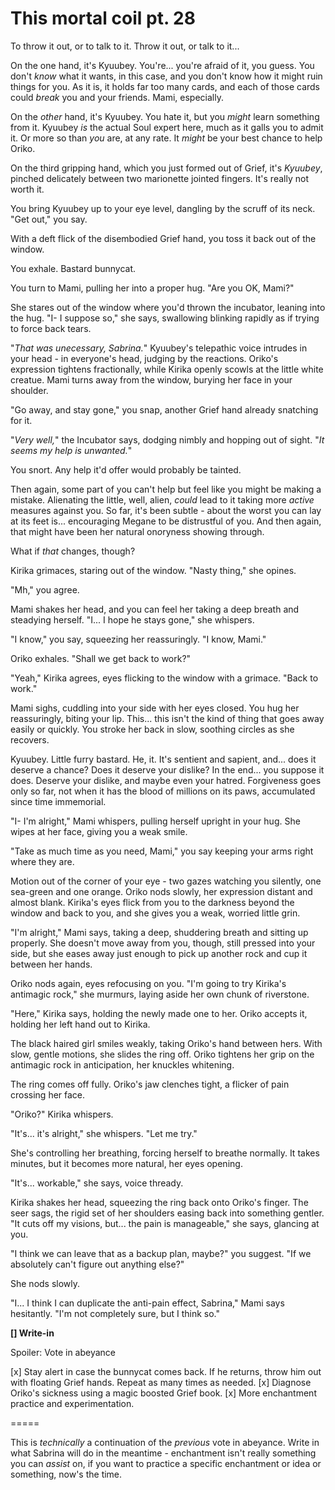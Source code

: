 # This mortal coil pt. 28

To throw it out, or to talk to it. Throw it out, or talk to it...

On the one hand, it's Kyuubey. You're... you're afraid of it, you guess. You don't *know* what it wants, in this case, and you don't know how it might ruin things for you. As it is, it holds far too many cards, and each of those cards could *break* you and your friends. Mami, especially.

On the *other* hand, it's Kyuubey. You hate it, but you *might* learn something from it. Kyuubey *is* the actual Soul expert here, much as it galls you to admit it. Or more so than *you* are, at any rate. It *might* be your best chance to help Oriko.

On the third gripping hand, which you just formed out of Grief, it's *Kyuubey*, pinched delicately between two marionette jointed fingers. It's really not worth it.

You bring Kyuubey up to your eye level, dangling by the scruff of its neck. "Get out," you say.

With a deft flick of the disembodied Grief hand, you toss it back out of the window.

You exhale. Bastard bunnycat.

You turn to Mami, pulling her into a proper hug. "Are you OK, Mami?"

She stares out of the window where you'd thrown the incubator, leaning into the hug. "I- I suppose so," she says, swallowing blinking rapidly as if trying to force back tears.

"*That was unecessary, Sabrina.*" Kyuubey's telepathic voice intrudes in your head - in everyone's head, judging by the reactions. Oriko's expression tightens fractionally, while Kirika openly scowls at the little white creatue. Mami turns away from the window, burying her face in your shoulder.

"Go away, and stay gone," you snap, another Grief hand already snatching for it.

"*Very well,*" the Incubator says, dodging nimbly and hopping out of sight. "*It seems my help is unwanted.*"

You snort. Any help it'd offer would probably be tainted.

Then again, some part of you can't help but feel like you might be making a mistake. Alienating the little, well, alien, *could* lead to it taking more *active* measures against you. So far, it's been subtle - about the worst you can lay at its feet is... encouraging Megane to be distrustful of you. And then again, that might have been her natural on*o*ryness showing through.

What if *that* changes, though?

Kirika grimaces, staring out of the window. "Nasty thing," she opines.

"Mh," you agree.

Mami shakes her head, and you can feel her taking a deep breath and steadying herself. "I... I hope he stays gone," she whispers.

"I know," you say, squeezing her reassuringly. "I know, Mami."

Oriko exhales. "Shall we get back to work?"

"Yeah," Kirika agrees, eyes flicking to the window with a grimace. "Back to work."

Mami sighs, cuddling into your side with her eyes closed. You hug her reassuringly, biting your lip. This... this isn't the kind of thing that goes away easily or quickly. You stroke her back in slow, soothing circles as she recovers.

Kyuubey. Little furry bastard. He, it. It's sentient and sapient, and... does it deserve a chance? Does it deserve your dislike? In the end... you suppose it does. Deserve your dislike, and maybe even your hatred. Forgiveness goes only so far, not when it has the blood of millions on its paws, accumulated since time immemorial.

"I- I'm alright," Mami whispers, pulling herself upright in your hug. She wipes at her face, giving you a weak smile.

"Take as much time as you need, Mami," you say keeping your arms right where they are.

Motion out of the corner of your eye - two gazes watching you silently, one sea-green and one orange. Oriko nods slowly, her expression distant and almost blank. Kirika's eyes flick from you to the darkness beyond the window and back to you, and she gives you a weak, worried little grin.

"I'm alright," Mami says, taking a deep, shuddering breath and sitting up properly. She doesn't move away from you, though, still pressed into your side, but she eases away just enough to pick up another rock and cup it between her hands.

Oriko nods again, eyes refocusing on you. "I'm going to try Kirika's antimagic rock," she murmurs, laying aside her own chunk of riverstone.

"Here," Kirika says, holding the newly made one to her. Oriko accepts it, holding her left hand out to Kirika.

The black haired girl smiles weakly, taking Oriko's hand between hers. With slow, gentle motions, she slides the ring off. Oriko tightens her grip on the antimagic rock in anticipation, her knuckles whitening.

The ring comes off fully. Oriko's jaw clenches tight, a flicker of pain crossing her face.

"Oriko?" Kirika whispers.

"It's... it's alright," she whispers. "Let me try."

She's controlling her breathing, forcing herself to breathe normally. It takes minutes, but it becomes more natural, her eyes opening.

"It's... workable," she says, voice thready.

Kirika shakes her head, squeezing the ring back onto Oriko's finger. The seer sags, the rigid set of her shoulders easing back into something gentler. "It cuts off my visions, but... the pain is manageable," she says, glancing at you.

"I think we can leave that as a backup plan, maybe?" you suggest. "If we absolutely can't figure out anything else?"

She nods slowly.

"I... I think I can duplicate the anti-pain effect, Sabrina," Mami says hesitantly. "I'm not completely sure, but I think so."

**\[] Write-in**

Spoiler: Vote in abeyance

\[x] Stay alert in case the bunnycat comes back. If he returns, throw him out with floating Grief hands. Repeat as many times as needed.
\[x] Diagnose Oriko's sickness using a magic boosted Grief book.
\[x] More enchantment practice and experimentation.

\=====​

This is *technically* a continuation of the *previous* vote in abeyance. Write in what Sabrina will do in the meantime - enchantment isn't really something you can *assist* on, if you want to practice a specific enchantment or idea or something, now's the time.
